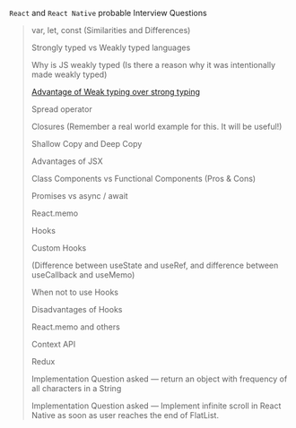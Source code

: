 `React` and `React Native` probable Interview Questions

> var, let, const (Similarities and Differences)
>
> Strongly typed vs Weakly typed languages
>
> Why is JS weakly typed (Is there a reason why it was intentionally made weakly typed)
>
> [Advantage of Weak typing over strong typing](stackoverflow.com/questions/6944522/advantages-of-weak-typing-over-strong-typing)
>
> Spread operator
>
> Closures (Remember a real world example for this. It will be useful!)
>
> Shallow Copy and Deep Copy
>
> Advantages of JSX
>
> Class Components vs Functional Components (Pros & Cons)
>
> Promises vs async / await
>
> React.memo
>
> Hooks
>
> Custom Hooks
>
> (Difference between useState and useRef, and difference between useCallback and useMemo)
>
> When not to use Hooks
>
> Disadvantages of Hooks
>
> React.memo and others
>
> Context API
>
> Redux
>
> Implementation Question asked — return an object with frequency of all characters in a String
>
> Implementation Question asked — Implement infinite scroll in React Native as soon as user reaches the end of FlatList.
